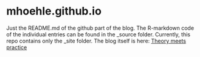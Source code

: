 # mhoehle.github.io

Just the README.md of the github part of the blog. The R-markdown code of the individual entries can be found in the _source folder. Currently, this repo contains only the _site folder.
The blog itself is here: [Theory meets practice](http://mhoehle.github.io/blog/)
